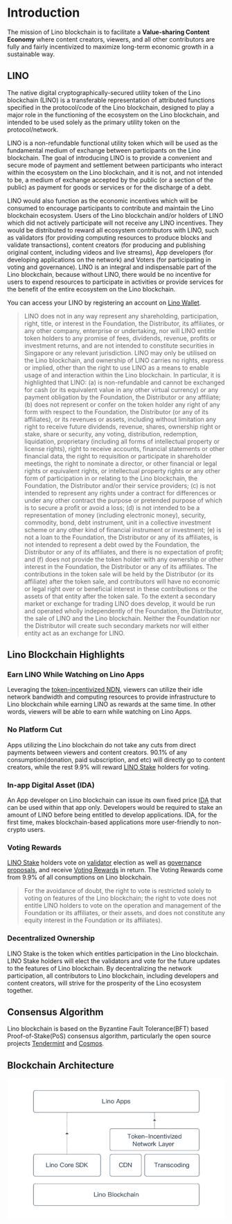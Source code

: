 # Introduction

The mission of Lino blockchain is to facilitate a **Value-sharing Content Economy** where content creators, viewers, and all other contributors are fully and fairly incentivized to maximize long-term economic growth in a sustainable way.

## LINO

The native digital cryptographically-secured utility token of the Lino blockchain (LINO) is a transferable representation of attributed functions specified in the protocol/code of the Lino blockchain, designed to play a major role in the functioning of the ecosystem on the Lino blockchain, and intended to be used solely as the primary utility token on the protocol/network.

LINO is a non-refundable functional utility token which will be used as the fundamental medium of exchange between participants on the Lino blockchain. The goal of introducing LINO is to provide a convenient and secure mode of payment and settlement between participants who interact within the ecosystem on the Lino blockchain, and it is not, and not intended to be, a medium of exchange accepted by the public (or a section of the public) as payment for goods or services or for the discharge of a debt.

LINO would also function as the economic incentives which will be consumed to encourage participants to contribute and maintain the Lino blockchain ecosystem. Users of the Lino blockchain and/or holders of LINO which did not actively participate will not receive any LINO incentives. They would be distributed to reward all ecosystem contributors with LINO, such as validators (for providing computing resources to produce blocks and validate transactions), content creators (for producing and publishing original content, including videos and live streams), App developers (for developing applications on the network) and Voters (for participating in voting and governance). LINO is an integral and indispensable part of the Lino blockchain, because without LINO, there would be no incentive for users to expend resources to participate in activities or provide services for the benefit of the entire ecosystem on the Lino blockchain.

You can access your LINO by registering an account on [Lino Wallet](https://account.lino.network).

> LINO does not in any way represent any shareholding, participation, right, title, or interest in the Foundation, the Distributor, its affiliates, or any other company, enterprise or undertaking, nor will LINO entitle token holders to any promise of fees, dividends, revenue, profits or investment returns, and are not intended to constitute securities in Singapore or any relevant jurisdiction. LINO may only be utilised on the Lino blockchain, and ownership of LINO carries no rights, express or implied, other than the right to use LINO as a means to enable usage of and interaction within the Lino blockchain.  In particular, it is highlighted that LINO: (a) is non-refundable and cannot be exchanged for cash (or its equivalent value in any other virtual currency) or any payment obligation by the Foundation, the Distributor or any affiliate; (b)	does not represent or confer on the token holder any right of any form with respect to the Foundation, the Distributor (or any of its affiliates), or its revenues or assets, including without limitation any right to receive future dividends, revenue, shares, ownership right or stake, share or security, any voting, distribution, redemption, liquidation, proprietary (including all forms of intellectual property or license rights), right to receive accounts, financial statements or other financial data, the right to requisition or participate in shareholder meetings, the right to nominate a director, or other financial or legal rights or equivalent rights, or intellectual property rights or any other form of participation in or relating to the Lino blockchain, the Foundation, the Distributor and/or their service providers; (c)	is not intended to represent any rights under a contract for differences or under any other contract the purpose or pretended purpose of which is to secure a profit or avoid a loss; (d) is not intended to be a representation of money (including electronic money), security, commodity, bond, debt instrument, unit in a collective investment scheme or any other kind of financial instrument or investment; (e) is not a loan to the Foundation, the Distributor or any of its affiliates, is not intended to represent a debt owed by the Foundation, the Distributor or any of its affiliates, and there is no expectation of profit; and (f) does not provide the token holder with any ownership or other interest in the Foundation, the Distributor or any of its affiliates. The contributions in the token sale will be held by the Distributor (or its affiliate) after the token sale, and contributors will have no economic or legal right over or beneficial interest in these contributions or the assets of that entity after the token sale. To the extent a secondary market or exchange for trading LINO does develop, it would be run and operated wholly independently of the Foundation, the Distributor, the sale of LINO and the Lino blockchain. Neither the Foundation nor the Distributor will create such secondary markets nor will either entity act as an exchange for LINO.


## Lino Blockchain Highlights

### Earn LINO While Watching on Lino Apps

Leveraging the [token-incentivized NDN](../blockchain/ndn.html), viewers can utilize their idle network bandwidth and computing resources to provide infrastructure to Lino blockchain while earning LINO as rewards at the same time. In other words, viewers will be able to earn while watching on Lino Apps.

### No Platform Cut

Apps utilizing the Lino blockchain do not take any cuts from direct payments between viewers and content creators. 90.1% of any consumption(donation, paid subscription, and etc) will directly go to content creators, while the rest 9.9% will reward [LINO Stake](../overview/ls.html) holders for voting.

### In-app Digital Asset (IDA)

An App developer on Lino blockchain can issue its own fixed price [IDA](../blockchain/ida.html) that can be used within that app only. Developers would be required to stake an amount of LINO before being entitled to develop applications. IDA, for the first time, makes blockchain-based applications more user-friendly to non-crypto users.

### Voting Rewards

[LINO Stake](../overview/ls.html) holders vote on [validator](../blockchain/validator.html) election as well as [governance proposals](../blockchain/governance.html), and receive [Voting Rewards](../overview/ls.html#voting-rewards) in return. The Voting Rewards come from 9.9% of all consumptions on Lino blockchain.

> For the avoidance of doubt, the right to vote is restricted solely to voting on features of the Lino blockchain; the right to vote does not entitle LINO holders to vote on the operation and management of the Foundation or its affiliates, or their assets, and does not constitute any equity interest in the Foundation or its affiliates).

### Decentralized Ownership

LINO Stake is the token which entitles participation in the Lino blockchain. LINO Stake holders will elect the validators and vote for the future updates to the features of Lino blockchain. By decentralizing the network participation, all contributors to Lino blockchain, including developers and content creators, will strive for the prosperity of the Lino ecosystem together.

## Consensus Algorithm

Lino blockchain is based on the Byzantine Fault Tolerance(BFT) based Proof-of-Stake(PoS) consensus algorithm, particularly the open source projects [Tendermint](https://tendermint.com/) and [Cosmos](https://cosmos.network/).

## Blockchain Architecture

<p align="center" style="text-align: center;"><img align="center" src="../.vuepress/public/architecture.jpg" /></p>

